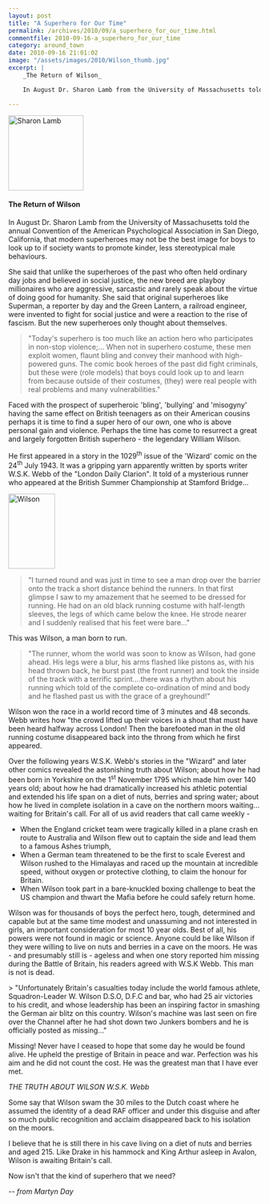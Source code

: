 ```yaml
---
layout: post
title: "A Superhero for Our Time"
permalink: /archives/2010/09/a_superhero_for_our_time.html
commentfile: 2010-09-16-a_superhero_for_our_time
category: around_town
date: 2010-09-16 21:01:02
image: "/assets/images/2010/Wilson_thumb.jpg"
excerpt: |
    _The Return of Wilson_

    In August Dr. Sharon Lamb from the University of Massachusetts told the annual Convention of the American Psychological Association in San Diego, California, that modern superheroes may not be the best image for boys to look up to if society wants to promote kinder, less stereotypical male behaviours.

---
```


<a href="/assets/images/2010/sharon_lamb.jpg" title="See larger version of - Sharon Lamb"><img src="/assets/images/2010/sharon_lamb_thumb.jpg" width="150" height="150" alt="Sharon Lamb" class="photo right" /></a>

#### The Return of Wilson

In August Dr. Sharon Lamb from the University of Massachusetts told the annual Convention of the American Psychological Association in San Diego, California, that modern superheroes may not be the best image for boys to look up to if society wants to promote kinder, less stereotypical male behaviours.

She said that unlike the superheroes of the past who often held ordinary day jobs and believed in social justice, the new breed are playboy millionaires who are aggressive, sarcastic and rarely speak about the virtue of doing good for humanity. She said that original superheroes like Superman, a reporter by day and the Green Lantern, a railroad engineer, were invented to fight for social justice and were a reaction to the rise of fascism. But the new superheroes only thought about themselves.

> "Today's superhero is too much like an action hero who participates in non-stop violence;... When not in superhero costume, these men exploit women, flaunt bling and convey their manhood with high-powered guns. The comic book heroes of the past did fight criminals, but these were (role models) that boys could look up to and learn from because outside of their costumes, (they) were real people with real problems and many vulnerabilities."

Faced with the prospect of superheroic 'bling', 'bullying' and 'misogyny' having the same effect on British teenagers as on their American cousins perhaps it is time to find a super hero of our own, one who is above personal gain and violence. Perhaps the time has come to resurrect a great and largely forgotten British superhero - the legendary William Wilson.

He first appeared in a story in the 1029<sup>th</sup> issue of the 'Wizard' comic on the 24<sup>th</sup> July 1943. It was a gripping yarn apparently written by sports writer W.S.K. Webb of the "London Daily Clarion". It told of a mysterious runner who appeared at the British Summer Championship at Stamford Bridge...

<a href="/assets/images/2010/Wilson.jpg" title="See larger version of - Wilson"><img src="/assets/images/2010/Wilson_thumb.jpg" width="93" height="150" alt="Wilson" class="photo right" /></a>

> "I turned round and was just in time to see a man drop over the barrier onto the track a short distance behind the runners. In that first glimpse I saw to my amazement that he seemed to be dressed for running. He had on an old black running costume with half-length sleeves, the legs of which came below the knee. He strode nearer and I suddenly realised that his feet were bare..."

This was Wilson, a man born to run.

> "The runner, whom the world was soon to know as Wilson, had gone ahead. His legs were a blur, his arms flashed like pistons as, with his head thrown back, he burst past (the front runner) and took the inside of the track with a terrific sprint....there was a rhythm about his running which told of the complete co-ordination of mind and body and he flashed past us with the grace of a greyhound!"

Wilson won the race in a world record time of 3 minutes and 48 seconds. Webb writes how "the crowd lifted up their voices in a shout that must have been heard halfway across London! Then the barefooted man in the old running costume disappeared back into the throng from which he first appeared.

Over the following years W.S.K. Webb's stories in the "Wizard" and later other comics revealed the astonishing truth about Wilson; about how he had been born in Yorkshire on the 1<sup>st</sup> November 1795 which made him over 140 years old; about how he had dramatically increased his athletic potential and extended his life span on a diet of nuts, berries and spring water; about how he lived in complete isolation in a cave on the northern moors waiting... waiting for Britain's call. For all of us avid readers that call came weekly -

-   When the England cricket team were tragically killed in a plane crash en route to Australia and Wilson flew out to captain the side and lead them to a famous Ashes triumph,
-   When a German team threatened to be the first to scale Everest and Wilson rushed to the Himalayas and raced up the mountain at incredible speed, without oxygen or protective clothing, to claim the honour for Britain.
-   When Wilson took part in a bare-knuckled boxing challenge to beat the US champion and thwart the Mafia before he could safely return home.

Wilson was for thousands of boys the perfect hero, tough, determined and capable but at the same time modest and unassuming and not interested in girls, an important consideration for most 10 year olds. Best of all, his powers were not found in magic or science. Anyone could be like Wilson if they were willing to live on nuts and berries in a cave on the moors. He was - and presumably still is - ageless and when one story reported him missing during the Battle of Britain, his readers agreed with W.S.K Webb. This man is not is dead.

<div markdown="1" class="box">
> "Unfortunately Britain's casualties today include the world famous athlete, Squadron-Leader W. Wilson D.S.O, D.F.C and bar, who had 25 air victories to his credit, and whose leadership has been an inspiring factor in smashing the German air blitz on this country. Wilson's machine was last seen on fire over the Channel after he had shot down two Junkers bombers and he is officially posted as missing..."

Missing! Never have I ceased to hope that some day he would be found alive. He upheld the prestige of Britain in peace and war. Perfection was his aim and he did not count the cost. He was the greatest man that I have ever met.

<cite>THE TRUTH ABOUT WILSON W.S.K. Webb</cite>

</div>
Some say that Wilson swam the 30 miles to the Dutch coast where he assumed the identity of a dead RAF officer and under this disguise and after so much public recognition and acclaim disappeared back to his isolation on the moors.

I believe that he is still there in his cave living on a diet of nuts and berries and aged 215. Like Drake in his hammock and King Arthur asleep in Avalon, Wilson is awaiting Britain's call.

Now isn't that the kind of superhero that we need?

<cite>-- from Martyn Day</cite>

